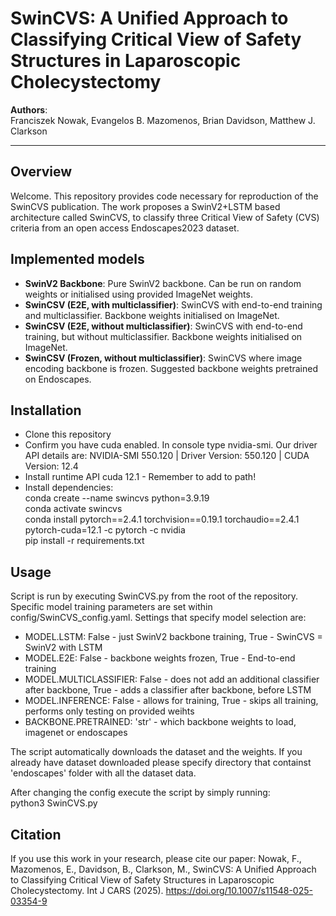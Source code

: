 # SwinCVS: A Unified Approach to Classifying Critical View of Safety Structures in Laparoscopic Cholecystectomy

**Authors**:  
Franciszek Nowak, Evangelos B. Mazomenos, Brian Davidson, Matthew J. Clarkson  

--- 

## Overview

Welcome. This repository provides code necessary for reproduction of the SwinCVS publication. The work proposes a SwinV2+LSTM based architecture called SwinCVS, to classify three Critical View of Safety (CVS) criteria from an open access Endoscapes2023 dataset.  

## Implemented models

- **SwinV2 Backbone**: Pure SwinV2 backbone. Can be run on random weights or initialised using provided ImageNet weights.
- **SwinCSV (E2E, with multiclassifier)**: SwinCVS with end-to-end training and multiclassifier. Backbone weights initialised on ImageNet.
- **SwinCSV (E2E, without multiclassifier)**: SwinCVS with end-to-end training, but without multiclassifier. Backbone weights initialised on ImageNet.
- **SwinCSV (Frozen, without multiclassifier)**: SwinCVS where image encoding backbone is frozen. Suggested backbone weights pretrained on Endoscapes.

## Installation

- Clone this repository
- Confirm you have cuda enabled. In console type nvidia-smi. Our driver API details are:
NVIDIA-SMI 550.120 | Driver Version: 550.120 | CUDA Version: 12.4
- Install runtime API cuda 12.1 - Remember to add to path!
- Install dependencies:<br>
conda create --name swincvs python=3.9.19<br>
conda activate swincvs<br>
conda install pytorch==2.4.1 torchvision==0.19.1 torchaudio==2.4.1 pytorch-cuda=12.1 -c pytorch -c nvidia<br>
pip install -r requirements.txt<br>

## Usage

Script is run by executing SwinCVS.py from the root of the repository. Specific model training parameters are set within config/SwinCVS_config.yaml. Settings that specify model selection are:
- MODEL.LSTM: False - just SwinV2 backbone training, True - SwinCVS = SwinV2 with LSTM
- MODEL.E2E: False - backbone weights frozen, True - End-to-end training
- MODEL.MULTICLASSIFIER: False - does not add an additional classifier after backbone, True - adds a classifier after backbone, before LSTM 
- MODEL.INFERENCE: False - allows for training, True - skips all training, performs only testing on provided weihts
- BACKBONE.PRETRAINED: 'str' - which backbone weights to load, imagenet or endoscapes<br>

The script automatically downloads the dataset and the weights. If you already have dataset downloaded please specify directory that containst 'endoscapes' folder with all the dataset data.<br>

After changing the config execute the script by simply running:<br>
python3 SwinCVS.py

## Citation

If you use this work in your research, please cite our paper:
Nowak, F., Mazomenos, E., Davidson, B., Clarkson, M., SwinCVS: A Unified Approach to Classifying Critical View of Safety Structures in Laparoscopic Cholecystectomy. Int J CARS (2025). https://doi.org/10.1007/s11548-025-03354-9
